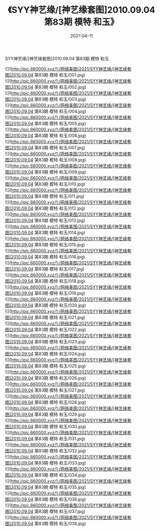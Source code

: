 ﻿---
layout: post
title:  《SYY神艺缘/[神艺缘套图]2010.09.04 第83期 模特 和玉》
date:   2021-04-11
img: http://pic.660000.xyz/1:/网络美图/2021/SYY神艺缘/[神艺缘套图]2010.09.04 第83期 模特 和玉/000.jpg
categories: [美女, 清纯, 唯美]
---

SYY神艺缘/[神艺缘套图]2010.09.04 第83期 模特 和玉

 ![](http://pic.660000.xyz/1:/网络美图/2021/SYY神艺缘/[神艺缘套图]2010.09.04 第83期 模特 和玉/001.jpg) <br>![](http://pic.660000.xyz/1:/网络美图/2021/SYY神艺缘/[神艺缘套图]2010.09.04 第83期 模特 和玉/002.jpg) <br>![](http://pic.660000.xyz/1:/网络美图/2021/SYY神艺缘/[神艺缘套图]2010.09.04 第83期 模特 和玉/003.jpg) <br>![](http://pic.660000.xyz/1:/网络美图/2021/SYY神艺缘/[神艺缘套图]2010.09.04 第83期 模特 和玉/004.jpg) <br>![](http://pic.660000.xyz/1:/网络美图/2021/SYY神艺缘/[神艺缘套图]2010.09.04 第83期 模特 和玉/005.jpg) <br>![](http://pic.660000.xyz/1:/网络美图/2021/SYY神艺缘/[神艺缘套图]2010.09.04 第83期 模特 和玉/006.jpg) <br>![](http://pic.660000.xyz/1:/网络美图/2021/SYY神艺缘/[神艺缘套图]2010.09.04 第83期 模特 和玉/007.jpg) <br>![](http://pic.660000.xyz/1:/网络美图/2021/SYY神艺缘/[神艺缘套图]2010.09.04 第83期 模特 和玉/008.jpg) <br>![](http://pic.660000.xyz/1:/网络美图/2021/SYY神艺缘/[神艺缘套图]2010.09.04 第83期 模特 和玉/009.jpg) <br>![](http://pic.660000.xyz/1:/网络美图/2021/SYY神艺缘/[神艺缘套图]2010.09.04 第83期 模特 和玉/010.jpg) <br>![](http://pic.660000.xyz/1:/网络美图/2021/SYY神艺缘/[神艺缘套图]2010.09.04 第83期 模特 和玉/011.jpg) <br>![](http://pic.660000.xyz/1:/网络美图/2021/SYY神艺缘/[神艺缘套图]2010.09.04 第83期 模特 和玉/012.jpg) <br>![](http://pic.660000.xyz/1:/网络美图/2021/SYY神艺缘/[神艺缘套图]2010.09.04 第83期 模特 和玉/013.jpg) <br>![](http://pic.660000.xyz/1:/网络美图/2021/SYY神艺缘/[神艺缘套图]2010.09.04 第83期 模特 和玉/014.jpg) <br>![](http://pic.660000.xyz/1:/网络美图/2021/SYY神艺缘/[神艺缘套图]2010.09.04 第83期 模特 和玉/015.jpg) <br>![](http://pic.660000.xyz/1:/网络美图/2021/SYY神艺缘/[神艺缘套图]2010.09.04 第83期 模特 和玉/016.jpg) <br>![](http://pic.660000.xyz/1:/网络美图/2021/SYY神艺缘/[神艺缘套图]2010.09.04 第83期 模特 和玉/017.jpg) <br>![](http://pic.660000.xyz/1:/网络美图/2021/SYY神艺缘/[神艺缘套图]2010.09.04 第83期 模特 和玉/018.jpg) <br>![](http://pic.660000.xyz/1:/网络美图/2021/SYY神艺缘/[神艺缘套图]2010.09.04 第83期 模特 和玉/019.jpg) <br>![](http://pic.660000.xyz/1:/网络美图/2021/SYY神艺缘/[神艺缘套图]2010.09.04 第83期 模特 和玉/020.jpg) <br>![](http://pic.660000.xyz/1:/网络美图/2021/SYY神艺缘/[神艺缘套图]2010.09.04 第83期 模特 和玉/021.jpg) <br>![](http://pic.660000.xyz/1:/网络美图/2021/SYY神艺缘/[神艺缘套图]2010.09.04 第83期 模特 和玉/022.jpg) <br>![](http://pic.660000.xyz/1:/网络美图/2021/SYY神艺缘/[神艺缘套图]2010.09.04 第83期 模特 和玉/023.jpg) <br>![](http://pic.660000.xyz/1:/网络美图/2021/SYY神艺缘/[神艺缘套图]2010.09.04 第83期 模特 和玉/024.jpg) <br>![](http://pic.660000.xyz/1:/网络美图/2021/SYY神艺缘/[神艺缘套图]2010.09.04 第83期 模特 和玉/025.jpg) <br>![](http://pic.660000.xyz/1:/网络美图/2021/SYY神艺缘/[神艺缘套图]2010.09.04 第83期 模特 和玉/026.jpg) <br>![](http://pic.660000.xyz/1:/网络美图/2021/SYY神艺缘/[神艺缘套图]2010.09.04 第83期 模特 和玉/027.jpg) <br>![](http://pic.660000.xyz/1:/网络美图/2021/SYY神艺缘/[神艺缘套图]2010.09.04 第83期 模特 和玉/028.jpg) <br>![](http://pic.660000.xyz/1:/网络美图/2021/SYY神艺缘/[神艺缘套图]2010.09.04 第83期 模特 和玉/029.jpg) <br>![](http://pic.660000.xyz/1:/网络美图/2021/SYY神艺缘/[神艺缘套图]2010.09.04 第83期 模特 和玉/030.jpg) <br>![](http://pic.660000.xyz/1:/网络美图/2021/SYY神艺缘/[神艺缘套图]2010.09.04 第83期 模特 和玉/031.jpg) <br>![](http://pic.660000.xyz/1:/网络美图/2021/SYY神艺缘/[神艺缘套图]2010.09.04 第83期 模特 和玉/032.jpg) <br>![](http://pic.660000.xyz/1:/网络美图/2021/SYY神艺缘/[神艺缘套图]2010.09.04 第83期 模特 和玉/033.jpg) <br>![](http://pic.660000.xyz/1:/网络美图/2021/SYY神艺缘/[神艺缘套图]2010.09.04 第83期 模特 和玉/034.jpg) <br>![](http://pic.660000.xyz/1:/网络美图/2021/SYY神艺缘/[神艺缘套图]2010.09.04 第83期 模特 和玉/035.jpg) <br>![](http://pic.660000.xyz/1:/网络美图/2021/SYY神艺缘/[神艺缘套图]2010.09.04 第83期 模特 和玉/036.jpg) <br>![](http://pic.660000.xyz/1:/网络美图/2021/SYY神艺缘/[神艺缘套图]2010.09.04 第83期 模特 和玉/037.jpg) <br>![](http://pic.660000.xyz/1:/网络美图/2021/SYY神艺缘/[神艺缘套图]2010.09.04 第83期 模特 和玉/038.jpg) <br>